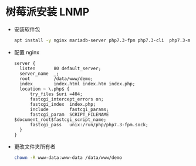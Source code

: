 # 树莓派安装 LNMP

- 安装软件包

  ```bash
  apt install -y nginx mariadb-server php7.3-fpm php7.3-cli  php7.3-mysql
  ```

- 配置 nginx

  ```properties
  server {
    listen       80 default_server;
    server_name  _;
    root         /data/www/demo;
    index        index.html index.htm index.php;
    location ~ \.php$ {
        try_files $uri =404;
        fastcgi_intercept_errors on;
        fastcgi_index  index.php;
        include        fastcgi_params;
        fastcgi_param  SCRIPT_FILENAME  $document_root$fastcgi_script_name;
        fastcgi_pass   unix:/run/php/php7.3-fpm.sock;
    }
  }
  ```

- 更改文件夹所有者

  ```bash
  chown -R www-data:www-data /data/www/demo
  ```
